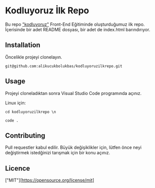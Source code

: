 # Kodluyoruz İlk Repo 


Bu repo ["kodluyoruz"](https://kodluyoruz.org/) Front-End Eğitiminde oluşturduğumuz ilk repo. İçerisinde bir adet README dosyası, bir adet de index.html barındırıyor.

## Installation 

Öncelikle projeyi clonelayın.

`git@github.com:alikucukbolukbas/kodluyoruzilkrepo.git`

## Usage

Projeyi cloneladıktan sonra Visual Studio Code programında açınız.

Linux için:

`cd kodluyoruzilkrepo \n`

`code .`

## Contributing

Pull requestler kabul edilir. Büyük değişiklikler için, lütfen önce neyi değiştirmek istedğinizi tarışmak için bir konu açınız.

## Licence

["MIT"][https://opensource.org/license/mit]

